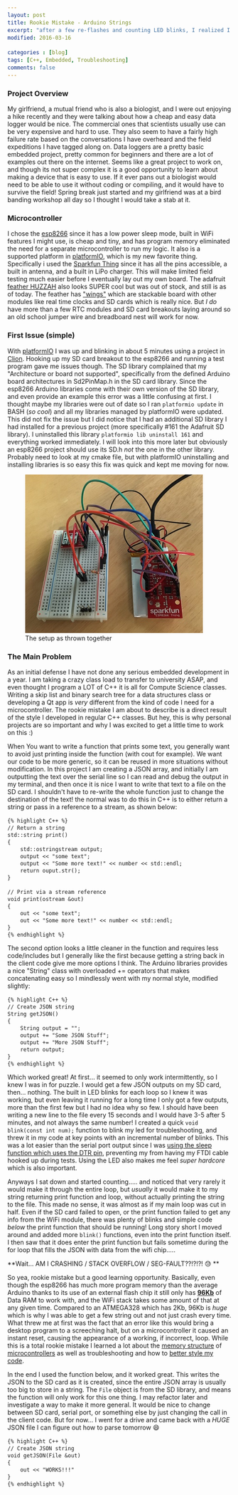 ```yaml
---
layout: post
title: Rookie Mistake - Arduino Strings
excerpt: "after a few re-flashes and counting LED blinks, I realized I had been away from embedded for too long and had made a rookie mistake"
modified: 2016-03-16

categories : [blog]
tags: [C++, Embedded, Troubleshooting]
comments: false
---
```

### Project Overview ###
  My girlfriend, a mutual friend who is also a biologist, and I were out enjoying a hike recently and they were talking about how a cheap and easy data logger would be nice. The commercial ones that scientists usually use can be very expensive and hard to use. They also seem to have a fairly high failure rate based on the conversations I have overheard and the field expeditions I have tagged along on. Data loggers are a pretty basic embedded project, pretty common for beginners and there are a lot of examples out there on the internet. Seems like a great project to work on, and though its not super complex it is a good opportunity to learn about making a device that is easy to use. If it ever pans out a biologist would need to be able to use it without coding or compiling, and it would have to survive the field! Spring break just started and my girlfriend was at a bird banding workshop all day so I thought I would take a stab at it.

### Microcontroller ###
  I chose the [esp8266](http://esp8266.net/) since it has a low power sleep mode, built in WiFi features I might use, is cheap and tiny, and has program memory eliminated the need for a separate microcontroller to run my logic. It also is a supported platform in [platformIO](http://platformio.org/), which is my new favorite thing. Specifically i used the [Sparkfun Thing](https://www.sparkfun.com/products/13231) since it has all the pins accessible, a built in antenna, and a built in LiPo charger. This will make limited field testing much easier before I eventually lay out my own board. The adafruit [feather HUZZAH](https://www.adafruit.com/products/2821) also looks SUPER cool but was out of stock, and still is as of today. The feather has ["wings"](https://www.adafruit.com/feather) which are stackable board with other modules like real time clocks and SD cards which is really nice. But *I do* have more than a few RTC modules and SD card breakouts laying around so an old school jumper wire and breadboard nest will work for now.

### First Issue (simple) ###
  With [platformIO](http://platformio.org/) I was up and blinking in about 5 minutes using a project in [Clion](www.jetbrains.com/clion/). Hooking up my SD card breakout to the esp8266 and running a test program gave me issues though. The SD library complained that my "Architecture or board not supported", specifically from the defined Arduino board architectures in Sd2PinMap.h in the SD card library. Since the esp8266 Arduino libraries come with their own version of the SD library, and even provide an example this error was a little confusing at first. I thought maybe my libraries were out of date so I ran `platformio update` in BASH (*so cool*) and all my libraries managed by platformIO were updated. This did not fix the issue but I did notice that I had an additional SD library I had installed for a previous project (more specifically #161 the Adafruit SD library). I uninstalled this library `platformio lib uninstall 161` and everything worked immediately. I will look into this more later but obviously an esp8266 project should use its SD.h *not* the one in the other library. Probably need to look at my cmake file, but with platformIO uninstalling and installing libraries is so easy this fix was quick and kept me moving for now.

<figure>
	<img src="/images/datalogger_rookie-mistake.jpg">
	<figcaption>The setup as thrown together</figcaption>
</figure>

### The Main Problem ###
  As an initial defense I have not done any serious embedded development in a year. I am taking a crazy class load to transfer to university ASAP, and even thought I program a LOT of C++ it is all for Compute Science classes. Writing a skip list and binary search tree for a data structures class or developing a Qt app is *very* different from the kind of code I need for a microcontroller. The rookie mistake I am about to describe is a direct result of the style I developed in regular C++ classes. But hey, this is why personal projects are so important and why I was excited to get a little time to work on this :)

  When You want to write a function that prints some text, you generally want to avoid just printing inside the function (with cout for example). We want our code to be more generic, so it can be reused in more situations without modification. In this project I am creating a JSON array, and initially I am outputting the text over the serial line so I can read and debug the output in my terminal, and then once it is nice I want to write that text to a file on the SD card. I shouldn't have to re-write the whole function just to change the destination of the text! the normal was to do this in C++ is to either return a string or pass in a reference to a stream, as shown below:

	{% highlight C++ %}
	// Return a string
	std::string print()
	{
		std::ostringstream output;
		output << "some text";
		output << "Some more text!" << number << std::endl;
		return ouput.str();
	}

	// Print via a stream reference
	void print(ostream &out)
	{
		out << "some text";
		out << "Some more text!" << number << std::endl;
	}
	{% endhighlight %}

  The second option looks a little cleaner in the function and requires less code/includes but I generally like the first because getting a string back in the client code give me more options I think. The Arduino libraries provides a nice "String" class with overloaded += operators that makes concatenating easy so I mindlessly went with my normal style, modified slightly:

	{% highlight C++ %}
	// Create JSON string
	String getJSON()
	{
		String output = "";
		output += "Some JSON Stuff";
		output += "More JSON Stuff";
		return output;
	}
	{% endhighlight %}

  Which worked great! At first... it seemed to only work intermittently, so I knew I was in for puzzle. I would get a few JSON outputs on my SD card, then... nothing. The built in LED blinks for each loop so I knew it was working, but even leaving it running for a long time I only got a few outputs, more than the first few but I had no idea why so few. I should have been writing a new line to the file every 15 seconds and I would have 3-5 after 5 minutes, and not always the same number! I created a quick `void blink(const int num);` function to blink my led for troubleshooting, and threw it in my code at key points with an incremental number of blinks. This was a lot easier than the serial port output since I was [using the sleep function which uses the DTR pin](learn.sparkfun.com/tutorials/esp8266-thing-hookup-guide/example-sketch-goodnight-thing-sleep-mode), preventing my from having my FTDI cable hooked up during tests. Using the LED also makes me feel *super hardcore* which is also important.

  Anyways I sat down and started counting..... and noticed that very rarely it would make it through the entire loop, but *usually* it would make it to my string returning print function and loop, without actually printing the string to the file. This made no sense, it was almost as if my main loop was cut in half. Even if the SD card failed to open, or the print function failed to get any info from the WiFi module, there was plenty of blinks and simple code *below* the print function that should be running! Long story short I moved around and added more `blink()` functions, even into the print function itself. I then saw that it does enter the print function but fails sometime during the for loop that fills the JSON with data from the wifi chip.....

  **Wait... AM I CRASHING / STACK OVERFLOW / SEG-FAULT??!?!?! :sweat: **

  So yea, rookie mistake but a good learning opportunity. Basically, even though the esp8266 has much more program memory than the average Arduino thanks to its use of an external flash chip it still only has **[96Kb](github.com/esp8266/esp8266-wiki/wiki)** of Data RAM to work with, and the WiFi stack takes some amount of that at any given time. Compared to an ATMEGA328 which has 2Kb, 96Kb is *huge* which is why I was able to get a few string out and not just crash every time. What threw me at first was the fact that an error like this would bring a desktop program to a screeching halt, but on a microcontroller it caused an instant reset, causing the appearance of a working, if incorrect, loop. While this is a total rookie mistake I learned a lot about the [memory structure](en.wikipedia.org/wiki/Harvard_architecture) of [microcontrollers](www.learningaboutelectronics.com/Articles/Microcontroller-memory-types.php) as well as troubleshooting and how to [better style my code](miscsolutions.wordpress.com/2011/10/16/five-things-i-never-use-in-arduino-projects/). 

  In the end I used the function below, and it worked great. This writes the JSON to the SD card as it is created, since the entire JSON array is usually too big to store in a string. The `File` object is from the SD library, and means the function will only work for this one thing. I may refactor later and investigate a way to make it more general. It would be nice to change between SD card, serial port, or something else by just changing the call in the client code. But for now... I went for a drive and came back with a *HUGE* JSON file I can figure out how to parse tomorrow :smile:

	{% highlight C++ %}
	// Create JSON string
	void getJSON(File &out)
	{
		out << "WORKS!!!"
	}
	{% endhighlight %}

